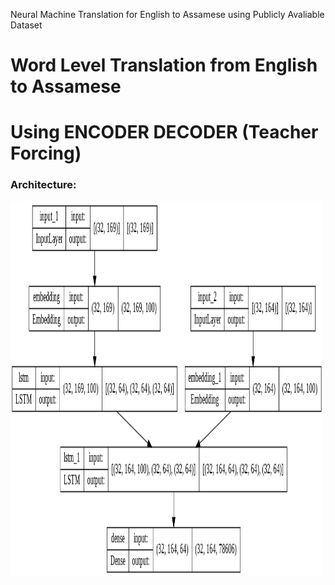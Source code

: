 Neural Machine Translation for English to Assamese using Publicly Avaliable Dataset
# Word Level Translation from English to Assamese


<h1>Using ENCODER DECODER (Teacher Forcing)</h1>

<h3>Architecture:</h3>
<img src="images\enc_dec.png" alt="Encoder Decoder Model" width="500" height="600">
